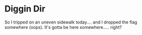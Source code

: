 # Diggin Dir

So I tripped on an uneven sidewalk today.... and I dropped the flag somewhere (oops). It's gotta be here somewhere..... right?
